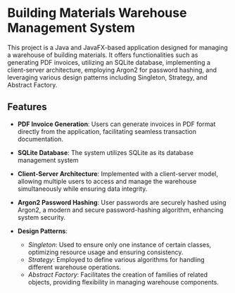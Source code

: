 # Building Materials Warehouse Management System

This project is a Java and JavaFX-based application designed for managing a warehouse of building materials. It offers functionalities such as generating PDF invoices, utilizing an SQLite database, implementing a client-server architecture, employing Argon2 for password hashing, and leveraging various design patterns including Singleton, Strategy, and Abstract Factory.

## Features

- **PDF Invoice Generation**: Users can generate invoices in PDF format directly from the application, facilitating seamless transaction documentation.

- **SQLite Database**: The system utilizes SQLite as its database management system

- **Client-Server Architecture**: Implemented with a client-server model, allowing multiple users to access and manage the warehouse simultaneously while ensuring data integrity.

- **Argon2 Password Hashing**: User passwords are securely hashed using Argon2, a modern and secure password-hashing algorithm, enhancing system security.

- **Design Patterns**:
    - *Singleton*: Used to ensure only one instance of certain classes, optimizing resource usage and ensuring consistency.
    - *Strategy*: Employed to define various algorithms for handling different warehouse operations.
    - *Abstract Factory*: Facilitates the creation of families of related objects, providing flexibility in managing warehouse components.
